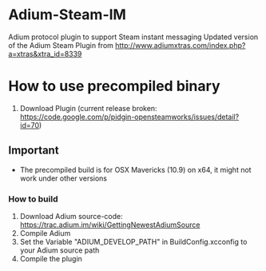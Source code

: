 Adium-Steam-IM
==============
Adium protocol plugin to support Steam instant messaging
Updated version of the Adium Steam Plugin from 
http://www.adiumxtras.com/index.php?a=xtras&xtra_id=8339


How to use precompiled binary
=============================
1. Download Plugin (current release broken: https://code.google.com/p/pidgin-opensteamworks/issues/detail?id=70)

## **Important**
* The precompiled build is for OSX Mavericks (10.9) on x64, it might not work under other versions

### How to build
1. Download Adium source-code: https://trac.adium.im/wiki/GettingNewestAdiumSource
2. Compile Adium
3. Set the Variable "ADIUM_DEVELOP_PATH" in BuildConfig.xcconfig to your Adium source path
4. Compile the plugin
